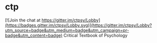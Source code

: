 # ctp

[![Join the chat at https://gitter.im/ctpsy/Lobby](https://badges.gitter.im/ctpsy/Lobby.svg)](https://gitter.im/ctpsy/Lobby?utm_source=badge&utm_medium=badge&utm_campaign=pr-badge&utm_content=badge)
Critical Textbook of Psychology
